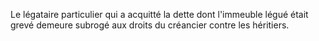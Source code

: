   
 Le légataire particulier qui a acquitté la dette dont l'immeuble légué était grevé demeure subrogé aux droits du créancier contre les héritiers.  

  
